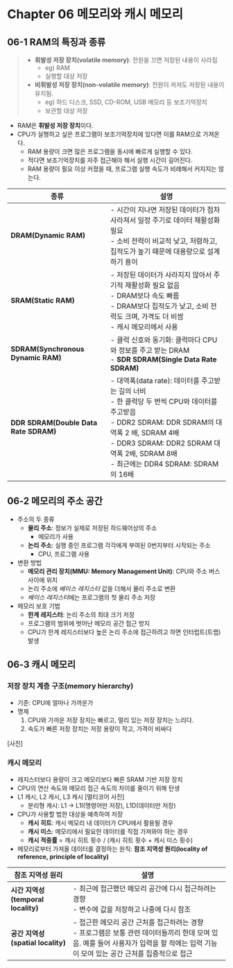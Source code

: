 # Chapter 06 메모리와 캐시 메모리

## 06-1 RAM의 특징과 종류

> - **휘발성 저장 장치(volatile memory)**: 전원을 끄면 저장된 내용이 사라짐
>   - eg) RAM
>   - 실행할 대상 저장
> - **비휘발성 저장 장치(non-volatile memory)**: 전원이 꺼져도 저장된 내용이 유지됨.
>   - eg) 하드 디스크, SSD, CD-ROM, USB 메모리 등 보조기억장치
>   - 보관할 대상 저장

- RAM은 **휘발성 저장 장치**이다.
- CPU가 실행하고 싶은 프로그램이 보조기억장치에 있다면 이를 RAM으로 가져온다.
  - RAM 용량이 크면 많은 프로그램을 동시에 빠르게 실행할 수 있다.
  - 적다면 보조기억장치를 자주 접근해야 해서 실행 시간이 길어진다.
  - RAM 용량이 필요 이상 커졌을 때, 프로그램 실행 속도가 비례해서 커지지는 않는다.

|종류|설명|
|---|---|
|**DRAM(Dynamic RAM)**|- 시간이 지나면 저장된 데이터가 점차 사라져서 일정 주기로 데이터 재활성화 필요<br>- 소비 전력이 비교적 낮고, 저렴하고, 집적도가 높기 때문에 대용량으로 설계하기 용이|
|**SRAM(Static RAM)**|- 저장된 데이터가 사라지지 않아서 주기적 재활성화 필요 없음<br>- DRAM보다 속도 빠름<br>- DRAM보다 집적도가 낮고, 소비 전력도 크며, 가격도 더 비쌈<br>- 캐시 메모리에서 사용|
|**SDRAM(Synchronous Dynamic RAM)**|- 클럭 신호와 동기화: 클럭마다 CPU와 정보를 주고 받는 DRAM<br>- **SDR SDRAM(Single Data Rate SDRAM)**|
|**DDR SDRAM(Double Data Rate SDRAM)**|- 대역폭(data rate): 데이터를 주고받는 길의 너비<br>- 한 클럭당 두 번씩 CPU와 데이터를 주고받음<br>- DDR2 SDRAM: DDR SDRAM의 대역폭 2 배, SDRAM 4배<br>- DDR3 SDRAM: DDR2 SDRAM 대역폭 2배, SDRAM 8배<br>- 최근에는 DDR4 SDRAM:  SDRAM의 16배

## 06-2 메모리의 주소 공간

- 주소의 두 종류
  - **물리 주소**: 정보가 실제로 저장된 하드웨어상의 주소
    - 메모리가 사용
  - **논리 주소**: 실행 중인 프로그램 각각에게 부여된 0번지부터 시작되는 주소
    - CPU, 프로그램 사용
- 변환 방법
  - **메모리 관리 장치(MMU: Memory Management Unit)**: CPU와 주소 버스 사이에 위치
  - 논리 주소에 *베이스 레지스터* 값을 더해서 물리 주소로 변환
  - *베이스 레지스터*에는 프로그램의 첫 물리 주소 저장
- 메모리 보호 기법
  - **한계 레지스터**: 논리 주소의 최대 크기 저장
  - 프로그램의 범위에 벗어난 메모리 공간 접근 방지
  - CPU가 한계 레지스터보다 높은 논리 주소에 접근하려고 하면 인터럽트(트랩) 발생

## 06-3 캐시 메모리

### 저장 장치 계층 구조(memory hierarchy)

- 기준: CPU에 얼마나 가까운가
- 명제
  1. CPU와 가까운 저장 장치는 빠르고, 멀리 있는 저장 장치는 느리다.
  2. 속도가 빠른 저장 장치는 저장 용량이 작고, 가격이 비싸다

[사진]

### 캐시 메모리

- 레지스터보다 용량이 크고 메모리보다 빠른 SRAM 기반 저장 장치
- CPU의 연산 속도와 메모리 접근 속도의 차이를 줄이기 위해 탄생
- L1 캐시, L2 캐시, L3 캐시
  [멀티코어 사진]
  - 분리형 캐시: L1 -> L1I(명령어만 저장), L1D(데이터만 저장)
- CPU가 사용할 법한 대상을 예측하여 저장
  - **캐시 히트**: 캐시 메모리 내 데이터가 CPU에서 활용될 경우
  - **캐시 미스**: 메모리에서 필요한 데이터를 직접 가져와야 하는 경우
  - **캐시 적중률** = 캐시 히트 횟수 / (캐시 히트 횟수 + 캐시 미스 횟수)
- 메모리로부터 가져올 데이터를 결정하는 원칙: **참조 지역성 원리(locality of reference, principle of locality)**

|참조 지역성 원리|설명|
|---|---|
|**시간 지역성(temporal locality)**|- 최근에 접근했던 메모리 공간에 다시 접근하려는 경향<br>- 변수에 값을 저장하고 나중에 다시 참조|
|**공간 지역성(spatial locality)**|- 접근한 메모리 공간 근처를 접근하려는 경향<br>- 프로그램은 보통 관련 데이터들끼리 한데 모여 있음. 예를 들어 사용자가 입력을 할 적에는 입력 기능이 모여 있는 공간 근처를 집중적으로 접근|
